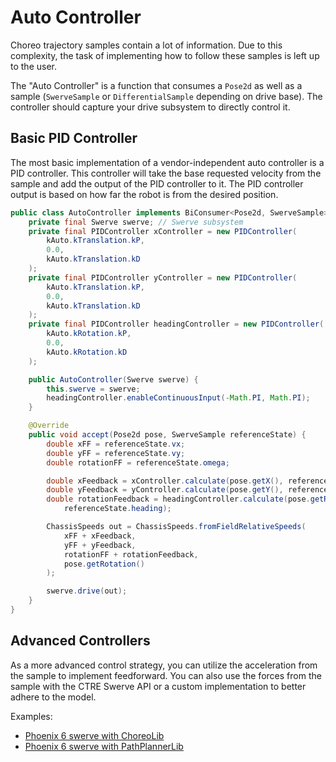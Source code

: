 # Auto Controller

Choreo trajectory samples contain a lot of information. Due to this complexity, the
task of implementing how to follow these samples is left up to the user.

The "Auto Controller" is a function that consumes a `Pose2d` as well as a sample (`SwerveSample` or `DifferentialSample` depending on drive base).
The controller should capture your drive subsystem to directly control it.

## Basic PID Controller

The most basic implementation of a vendor-independent auto controller is a PID controller.
This controller will take the base requested velocity from the sample and add the output of the PID controller to it.
The PID controller output is based on how far the robot is from the desired position.

```java
public class AutoController implements BiConsumer<Pose2d, SwerveSample> {
    private final Swerve swerve; // Swerve subsystem
    private final PIDController xController = new PIDController(
        kAuto.kTranslation.kP,
        0.0,
        kAuto.kTranslation.kD
    );
    private final PIDController yController = new PIDController(
        kAuto.kTranslation.kP,
        0.0,
        kAuto.kTranslation.kD
    );
    private final PIDController headingController = new PIDController(
        kAuto.kRotation.kP,
        0.0,
        kAuto.kRotation.kD
    );

    public AutoController(Swerve swerve) {
        this.swerve = swerve;
        headingController.enableContinuousInput(-Math.PI, Math.PI);
    }

    @Override
    public void accept(Pose2d pose, SwerveSample referenceState) {
        double xFF = referenceState.vx;
        double yFF = referenceState.vy;
        double rotationFF = referenceState.omega;

        double xFeedback = xController.calculate(pose.getX(), referenceState.x);
        double yFeedback = yController.calculate(pose.getY(), referenceState.y);
        double rotationFeedback = headingController.calculate(pose.getRotation().getRadians(),
            referenceState.heading);

        ChassisSpeeds out = ChassisSpeeds.fromFieldRelativeSpeeds(
            xFF + xFeedback,
            yFF + yFeedback,
            rotationFF + rotationFeedback,
            pose.getRotation()
        );

        swerve.drive(out);
    }
}
```

## Advanced Controllers

As a more advanced control strategy, you can utilize the acceleration from the sample to implement feedforward. You can also use the forces from the sample with the CTRE Swerve API or a custom implementation to better adhere to the model.

Examples:

* [Phoenix 6 swerve with ChoreoLib](https://github.com/CrossTheRoadElec/Phoenix6-Examples/blob/main/java/SwerveWithChoreo/src/main/java/frc/robot/subsystems/CommandSwerveDrivetrain.java#L196-L215)
* [Phoenix 6 swerve with PathPlannerLib](https://github.com/CrossTheRoadElec/Phoenix6-Examples/blob/main/java/SwerveWithPathPlanner/src/main/java/frc/robot/subsystems/CommandSwerveDrivetrain.java#L182-L200)
